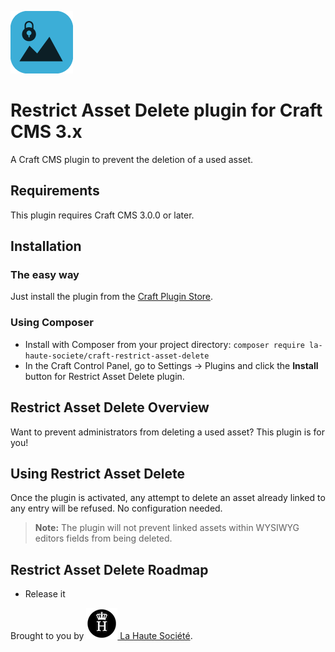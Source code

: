 ![LHS Restrict Asset Delete](resources/img/icon.png)

# Restrict Asset Delete plugin for Craft CMS 3.x

A Craft CMS plugin to prevent the deletion of a used asset.

## Requirements

This plugin requires Craft CMS 3.0.0 or later.

## Installation

### The easy way

Just install the plugin from the [Craft Plugin Store][craft-plugin-store].

### Using Composer

  - Install with Composer from your project directory: `composer require la-haute-societe/craft-restrict-asset-delete`
  - In the Craft Control Panel, go to Settings → Plugins and click the **Install** button for Restrict Asset Delete plugin.


## Restrict Asset Delete Overview

Want to prevent administrators from deleting a used asset?
This plugin is for you!


## Using Restrict Asset Delete

Once the plugin is activated, any attempt to delete an asset already linked to any entry will be refused. No configuration needed.

> **Note:**
> The plugin will not prevent linked assets within WYSIWYG editors fields from being deleted.


## Restrict Asset Delete Roadmap

* Release it


Brought to you by [![LHS Logo](resources/img/lhs.png) La Haute Société][lhs-site].

[lhs-site]: https://www.lahautesociete.com
[craft-plugin-store]: https://plugins.craftcms.com
